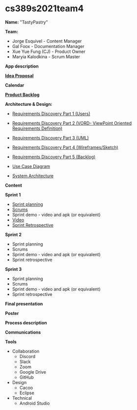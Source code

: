 # cs389s2021team4

**Name:**
"TastyPastry"

**Team:**
* Jorge Esquivel - Content Manager 
* Gal Foox - Documentation Manager 
* Xue Yue Fung (CJ) - Product Owner
* Maryia Kalodkina - Scrum Master

**App description**

**[Idea Proposal](https://docs.google.com/document/d/13b1pzBJSbs-C4DUQ_D-Zo6fiSPpdRpsG/edit)**

**Calendar**

**[Product Backlog](https://docs.google.com/spreadsheets/d/1XJsuP673qQWtqFeexj1-ckAGnXtApbehGOfuTYK7cYU/edit#gid=8)**

**Architecture & Design:**
* [Requirements Discovery Part 1 (Users)](https://docs.google.com/document/d/1CXc8VuJnNqZo1TADJ18F0ZM8K2cH1K9Pb8XjaXjqVPw/edit?usp=sharing)
* [Requirements Discovery Part 2 (VORD- ViewPoint Oriented Requirements Definition)](https://docs.google.com/document/d/1CXc8VuJnNqZo1TADJ18F0ZM8K2cH1K9Pb8XjaXjqVPw/edit?usp=sharing)
* [Requirements Discovery Part 3 (UML)](https://drive.google.com/drive/u/0/folders/15YlIgy9fRNj3P3feJptQIoVaiiTwfioI)
* [Requirements Discovery Part 4 (Wireframes/Sketch)](https://drive.google.com/drive/u/0/folders/15YlIgy9fRNj3P3feJptQIoVaiiTwfioI) 
* [Requirements Discovery Part 5 (Backlog)](https://docs.google.com/spreadsheets/d/1XJsuP673qQWtqFeexj1-ckAGnXtApbehGOfuTYK7cYU/edit#gid=8)

* [Use Case Diagram](https://drive.google.com/drive/folders/15YlIgy9fRNj3P3feJptQIoVaiiTwfioI)
* [System Architecture](https://drive.google.com/drive/folders/15YlIgy9fRNj3P3feJptQIoVaiiTwfioI)

**Content**


**Sprint 1**


* [Sprint planning](https://docs.google.com/spreadsheets/d/1FYRjFa7cPw5xhYlIALcr-UL23jYdrvWT9XfYUnLm4R8/edit?usp=sharing)
* [Scrums](https://docs.google.com/document/d/1GOGbstIiELH-WrhknsiAPiqFx0DwTkWk-BMCDCdkev0/edit?usp=sharing)
* Sprint demo - video and apk (or equivalent)
 * [Video](https://youtu.be/OcDgR__dIRU)
* [Sprint Retrospective](https://docs.google.com/document/d/1mWPM_wn3rYNUgnoGLSwjg7eper2Lk2AenLWYyJSupvw/edit?usp=sharing)

**Sprint 2**

* Sprint planning
* Scrums
* Sprint demo - video and apk (or equivalent)
* Sprint retrospective

**Sprint 3** 

* Sprint planning
* Scrums
* Sprint demo - video and apk (or equivalent)
* Sprint retrospective

**Final presentation**

**Poster**

**Process description**

**Communications**

**Tools**
* Collaboration
  * Discord
  * Slack
  * Zoom
  * Google Drive
  * GitHub
* Design
  * Cacoo
  * Eclipse
* Technical
  * Android Studio
